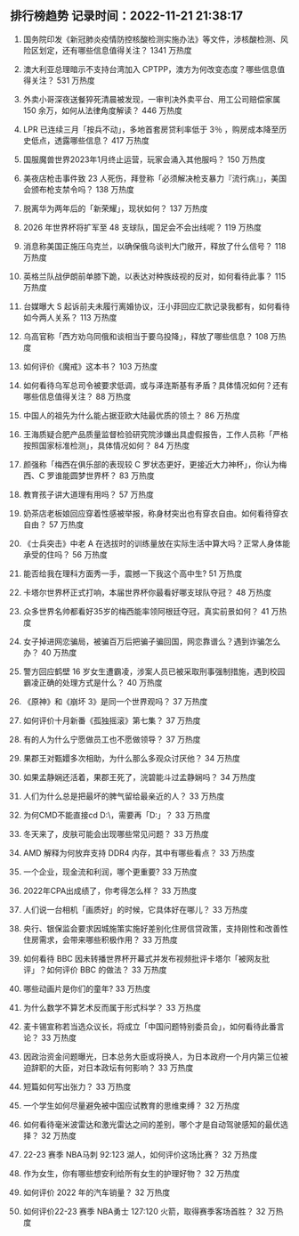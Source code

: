 
## 排行榜趋势 记录时间：2022-11-21 21:38:17
  
  1. 国务院印发《新冠肺炎疫情防控核酸检测实施办法》等文件，涉核酸检测、风险区划定，还有哪些信息值得关注？ 1341 万热度
    
  2. 澳大利亚总理暗示不支持台湾加入 CPTPP，澳方为何改变态度？哪些信息值得关注？ 531 万热度
    
  3. 外卖小哥深夜送餐猝死清晨被发现，一审判决外卖平台、用工公司赔偿家属 150 余万，如何从法律角度解读？ 446 万热度
    
  4. LPR 已连续三月「按兵不动」，多地首套房贷利率低于 3％ ，购房成本降至历史低点，透露哪些信息？ 417 万热度
    
  5. 国服魔兽世界2023年1月终止运营，玩家会涌入其他服吗？ 150 万热度
    
  6. 美夜店枪击事件致 23 人死伤，拜登称「必须解决枪支暴力『流行病』」，美国会颁布枪支禁令吗？ 138 万热度
    
  7. 脱离华为两年后的「新荣耀」，现状如何？ 137 万热度
    
  8. 2026 年世界杯将扩军至 48 支球队，国足会不会出线呢？ 119 万热度
    
  9. 消息称美国正施压乌克兰，以确保俄乌谈判大门敞开，释放了什么信号？ 118 万热度
    
  10. 英格兰队战伊朗前单膝下跪，以表达对种族歧视的反对，如何看待此事？ 115 万热度
    
  11. 台媒曝大 S 起诉前夫未履行离婚协议，汪小菲回应汇款记录我都有，如何看待如今两人关系？ 113 万热度
    
  12. 乌高官称「西方劝乌同俄和谈相当于要乌投降」，释放了哪些信息？ 108 万热度
    
  13. 如何评价《魔戒》这本书？ 103 万热度
    
  14. 如何看待乌军总司令被要求低调，或与泽连斯基有矛盾？具体情况如何？还有哪些信息值得关注？ 88 万热度
    
  15. 中国人的祖先为什么能占据亚欧大陆最优质的领土？ 86 万热度
    
  16. 王海质疑合肥产品质量监督检验研究院涉嫌出具虚假报告，工作人员称「严格按照国家标准检测」，具体情况如何？ 84 万热度
    
  17. 颜强称「梅西在俱乐部的表现较 C 罗状态更好，更接近大力神杯」，你认为梅西、C 罗谁能圆梦世界杯？ 83 万热度
    
  18. 教育孩子讲大道理有用吗？ 57 万热度
    
  19. 奶茶店老板娘回应穿着性感被举报，称身材突出也有穿衣自由。如何看待穿衣自由？ 57 万热度
    
  20. 《士兵突击》中老 A 在选拔时的训练量放在实际生活中算大吗？正常人身体能承受的住吗？ 56 万热度
    
  21. 能否给我在理科方面秀一手，震撼一下我这个高中生? 51 万热度
    
  22. 卡塔尔世界杯正式打响，本届世界杯你最看好哪支球队夺冠？ 48 万热度
    
  23. 众多世界名帅都看好35岁的梅西能率领阿根廷夺冠，真实前景如何？ 41 万热度
    
  24. 女子掉进网恋骗局，被骗百万后把骗子骗回国，网恋靠谱么？遇到诈骗怎么办？ 40 万热度
    
  25. 警方回应鹤壁 16 岁女生遭霸凌，涉案人员已被采取刑事强制措施，遇到校园霸凌正确的处理方式是什么？ 40 万热度
    
  26. 《原神》和《崩坏 3》是同一个世界观吗？ 37 万热度
    
  27. 如何评价十月新番《孤独摇滚》第七集？ 37 万热度
    
  28. 有的人为什么宁愿做员工也不愿做领导？ 37 万热度
    
  29. 果郡王对甄嬛多次相助，为什么那么多观众讨厌他？ 34 万热度
    
  30. 如果孟静娴还活着，果郡王死了，浣碧能斗过孟静娴吗？ 34 万热度
    
  31. 人们为什么总是把最坏的脾气留给最亲近的人？ 33 万热度
    
  32. 为何CMD不能直接cd D:\，需要再「D:」？ 33 万热度
    
  33. 冬天来了，皮肤可能会出现哪些常见问题？ 33 万热度
    
  34. AMD 解释为何放弃支持 DDR4 内存，其中有哪些看点？ 33 万热度
    
  35. 一个企业，现金流和利润，哪个更重要? 33 万热度
    
  36. 2022年CPA出成绩了，你考得怎么样？ 33 万热度
    
  37. 人们说一台相机「画质好」的时候，它具体好在哪儿？ 33 万热度
    
  38. 央行、银保监会要求因城施策实施好差别化住房信贷政策，支持刚性和改善性住房需求，会带来哪些积极作用？ 33 万热度
    
  39. 如何看待 BBC 因未转播世界杯开幕式并发布视频批评卡塔尔「被网友批评」？如何评价 BBC 的做法？ 33 万热度
    
  40. 哪些动画片是你们的童年? 33 万热度
    
  41. 为什么数学不算艺术反而属于形式科学？ 33 万热度
    
  42. 麦卡锡宣称若当选众议长，将成立「中国问题特别委员会」，如何看待此番言论？ 33 万热度
    
  43. 因政治资金问题曝光，日本总务大臣或将换人，为日本政府一个月内第三位被迫辞职的大臣，对日本政坛有何影响？ 33 万热度
    
  44. 短篇如何写出张力？ 33 万热度
    
  45. 一个学生如何尽量避免被中国应试教育的思维束缚？ 32 万热度
    
  46. 如何看待毫米波雷达和激光雷达之间的差别，哪个才是自动驾驶感知的最优选择？ 32 万热度
    
  47. 22-23 赛季 NBA马刺 92:123 湖人，如何评价这场比赛？ 32 万热度
    
  48. 作为女生，你有哪些想安利给所有女生的护理好物？ 32 万热度
    
  49. 如何评价 2022 年的汽车销量？ 32 万热度
    
  50. 如何评价22-23 赛季 NBA勇士 127:120 火箭，取得赛季客场首胜？ 32 万热度
    